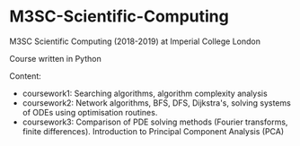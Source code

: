 # M3SC-Scientific-Computing
M3SC Scientific Computing (2018-2019) at Imperial College London

Course written in Python

Content:
- coursework1: Searching algorithms, algorithm complexity analysis
- coursework2: Network algorithms, BFS, DFS, Dijkstra's, solving systems of ODEs using optimisation routines.
- coursework3: Comparison of PDE solving methods (Fourier transforms, finite differences). Introduction to Principal Component Analysis (PCA)
